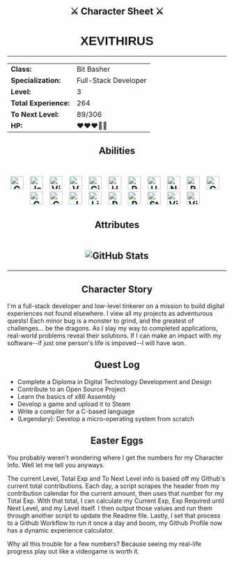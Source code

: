 <link href="https://fonts.googleapis.com/css2?family=Press+Start+2P&display=swap" rel="stylesheet">


<h2 align="center">⚔️ Character Sheet ⚔️</h2>

<!-- Profile Heading -->
<h1 align="center" style="font-family: 'Press Start 2P', sans-serif;"><strong>XEVITHIRUS</span></strong></h1>

*****

<!-- Character Info -->
<table align="center">
  <tr>
    <td><strong>Class:</strong></td>
    <td>Bit Basher</td>
  </tr>
  <tr>
    <td><strong>Specialization:</strong></td>
    <td>Full-Stack Developer</td>
  </tr>
  <tr>
    <td><strong>Level:</strong></td>
    <td><!--level-->3<!--/level--></td> <!-- Updated dynamically by the workflow -->
  </tr>
  <tr>
    <td><strong>Total Experience:</strong></td>
    <td><!--total_exp-->264<!--/total_exp--></td> <!-- Updated dynamically by the workflow -->
  </tr>
  <tr>
    <td><strong>To Next Level:</strong></td>
    <td><!--to_next_level-->89/306<!--/to_next_level--></td> <!-- Updated dynamically by the workflow -->
  </tr>
  <tr>
    <td><strong>HP:</strong></td>
    <td>❤❤❤🤍🤍</td>
  </tr>
</table>

<!-- Abilities Section -->
<h2 align="center">Abilities 
<br></br>
<p align="center">
  <img alt="C++" width="30px" style="padding-right:10px;" src="https://cdn.jsdelivr.net/gh/devicons/devicon@latest/icons/cplusplus/cplusplus-original.svg" />
  <img alt="JavaScript" width="30px" style="padding-right:10px;" src="https://cdn.jsdelivr.net/gh/devicons/devicon@latest/icons/javascript/javascript-original.svg" />
  <img alt="Visual Studio" width="30px" style="padding-right:10px;" src="https://cdn.jsdelivr.net/gh/devicons/devicon@latest/icons/visualstudio/visualstudio-original.svg" />
  <img alt="VS Code" width="30px" style="padding-right:10px;" src="https://cdn.jsdelivr.net/gh/devicons/devicon@latest/icons/vscode/vscode-original-wordmark.svg" />
  <img alt="Git" width="30px" style="padding-right:10px;" src="https://cdn.jsdelivr.net/gh/devicons/devicon@latest/icons/git/git-original-wordmark.svg" />
  <img alt="HTML5" width="30px" style="padding-right:10px;" src="https://cdn.jsdelivr.net/gh/devicons/devicon@latest/icons/html5/html5-original.svg" />
  <img alt="React" width="30px" style="padding-right:10px;" src="https://cdn.jsdelivr.net/gh/devicons/devicon@latest/icons/react/react-original-wordmark.svg" />
  <img alt="Unreal Engine" width="30px" style="padding-right:10px;" src="https://cdn.jsdelivr.net/gh/devicons/devicon@latest/icons/unrealengine/unrealengine-original.svg" />
  <img alt="Node.js" width="30px" style="padding-right:10px;" src="https://cdn.jsdelivr.net/gh/devicons/devicon@latest/icons/nodejs/nodejs-original-wordmark.svg" />
  <img alt="Bash" width="30px" style="padding-right:10px;" src="https://cdn.jsdelivr.net/gh/devicons/devicon@latest/icons/bash/bash-original.svg" />
  <img alt="Canva" width="30px" style="padding-right:10px;" src="https://cdn.jsdelivr.net/gh/devicons/devicon@latest/icons/canva/canva-original.svg" />
  <img alt="Confluence" width="30px" style="padding-right:10px;" src="https://cdn.jsdelivr.net/gh/devicons/devicon@latest/icons/confluence/confluence-plain-wordmark.svg" />
  <img alt="Godot" width="30px" style="padding-right:10px;" src="https://cdn.jsdelivr.net/gh/devicons/devicon@latest/icons/godot/godot-original.svg" />
  <img alt="JSON" width="30px" style="padding-right:10px;" src="https://cdn.jsdelivr.net/gh/devicons/devicon@latest/icons/json/json-original.svg" />
  <img alt="Linux" width="30px" style="padding-right:10px;" src="https://cdn.jsdelivr.net/gh/devicons/devicon@latest/icons/linux/linux-original.svg" />
  <img alt="PowerShell" width="30px" style="padding-right:10px;" src="https://cdn.jsdelivr.net/gh/devicons/devicon@latest/icons/powershell/powershell-original.svg" />
  <img alt="Python" width="30px" style="padding-right:10px;" src="https://cdn.jsdelivr.net/gh/devicons/devicon@latest/icons/python/python-original.svg" />
  <img alt="Stack Overflow" width="30px" style="padding-right:10px;" src="https://cdn.jsdelivr.net/gh/devicons/devicon@latest/icons/stackoverflow/stackoverflow-original.svg" />
  <img alt="Vite" width="30px" style="padding-right:10px;" src="https://cdn.jsdelivr.net/gh/devicons/devicon@latest/icons/vitejs/vitejs-original.svg" />
  <img alt="Vim" width="30px" style="padding-right:10px;" src="https://cdn.jsdelivr.net/gh/devicons/devicon@latest/icons/vim/vim-original.svg" />
</p>
</h2>

<!-- Character Stats -->
<h2 align="center">Attributes
<br></br>
<p align="center">
  <!-- GitHub Readme Stats -->
  <img src="https://github-readme-stats.vercel.app/api?username=xevithirus&show_icons=true&theme=tokyonight" alt="GitHub Stats">
</p>
</h2>

*****

<!-- Character Story -->
<h2 align="center">Character Story</h2>
<p>
  I'm a full-stack developer and low-level tinkerer on a mission to build digital experiences not found elsewhere. I view all my projects as adventurous quests! Each minor bug is a monster to grind, and the greatest of challenges... be the dragons. As I slay my way to completed applications, real-world problems reveal their solutions. If I can make an impact with my software--if just one person's life is impoved--I will have won.
</p>

<!-- Quests Section -->
<h2 align="center">Quest Log</h2>
<ul>
  <li>Complete a Diploma in Digital Technology Development and Design</li>
  <li>Contribute to an Open Source Project</li>
  <li>Learn the basics of x86 Assembly</li>
  <li>Develop a game and upload it to Steam</li>
  <li>Write a compiler for a C-based language</li>
  <li>(Legendary): Develop a micro-operating system from scratch</li>
</ul>

<!-- Easter Eggs -->
<h2 align="center">Easter Eggs</h2>
<p>
  You probably weren't wondering where I get the numbers for my Character Info. Well let me tell you anyways.
</p>
<p>
  The current Level, Total Exp and To Next Level info is based off my Github's current total contributions. Each day, a script scrapes the header from my contribution calendar for the current amount, then uses that number for my Total Exp. With that total, I can calculate my Current Exp, Exp Required until Next Level, and my Level itself. I then output those values and run them through another script to update the Readme file. Lastly, I set that process to a Github Workflow to run it once a day and boom, my Github Profile now has a dynamic experience calculator.
</p>
<p>
  Why all this trouble for a few numbers? Because seeing my real-life progress play out like a videogame is worth it.
</p>
